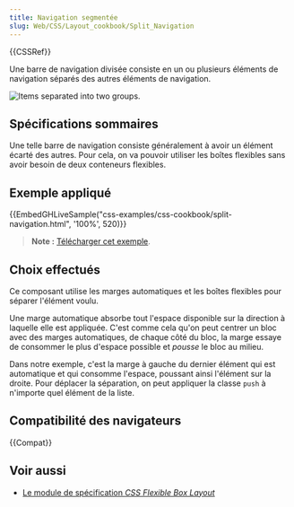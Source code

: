 ```yaml
---
title: Navigation segmentée
slug: Web/CSS/Layout_cookbook/Split_Navigation
---
```


{{CSSRef}}

Une barre de navigation divisée consiste en un ou plusieurs éléments de navigation séparés des autres éléments de navigation.

![Items separated into two groups.](split-navigation.png)

## Spécifications sommaires

Une telle barre de navigation consiste généralement à avoir un élément écarté des autres. Pour cela, on va pouvoir utiliser les boîtes flexibles sans avoir besoin de deux conteneurs flexibles.

## Exemple appliqué

{{EmbedGHLiveSample("css-examples/css-cookbook/split-navigation.html", '100%', 520)}}

> **Note :** [Télécharger cet exemple](https://github.com/mdn/css-examples/blob/master/css-cookbook/split-navigation--download.html).

## Choix effectués

Ce composant utilise les marges automatiques et les boîtes flexibles pour séparer l'élément voulu.

Une marge automatique absorbe tout l'espace disponible sur la direction à laquelle elle est appliquée. C'est comme cela qu'on peut centrer un bloc avec des marges automatiques, de chaque côté du bloc, la marge essaye de consommer le plus d'espace possible et _pousse_ le bloc au milieu.

Dans notre exemple, c'est la marge à gauche du dernier élément qui est automatique et qui consomme l'espace, poussant ainsi l'élément sur la droite. Pour déplacer la séparation, on peut appliquer la classe `push` à n'importe quel élément de la liste.

## Compatibilité des navigateurs

{{Compat}}

## Voir aussi

- [Le module de spécification _CSS Flexible Box Layout_](/fr/docs/Web/CSS/CSS_flexible_box_layout)
